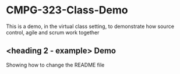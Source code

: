 # CMPG-323-Class-Demo
This is a demo, in the virtual class setting, to demonstrate how source control, agile and scrum work together

## <heading 2 - example> Demo
Showing how to change the README file 